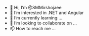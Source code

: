 - 👋 Hi, I’m @SMMirshojaee
- 👀 I’m interested in .NET and Angular
- 🌱 I’m currently learning ...
- 💞️ I’m looking to collaborate on ...
- 📫 How to reach me ...

<!---
SMMirshojaee/SMMirshojaee is a ✨ special ✨ repository because its `README.md` (this file) appears on your GitHub profile.
You can click the Preview link to take a look at your changes.
--->
